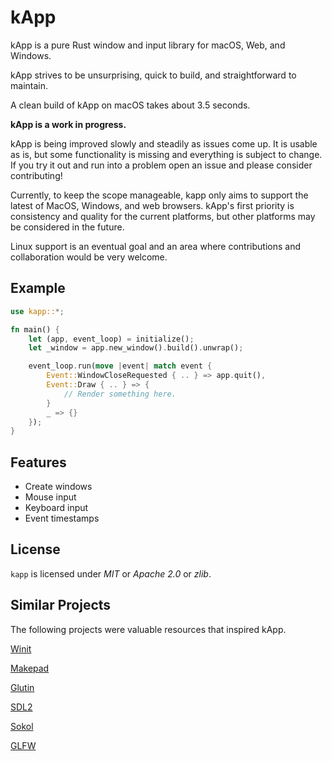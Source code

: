 # kApp

kApp is a pure Rust window and input library for macOS, Web, and Windows.

kApp strives to be unsurprising, quick to build, and straightforward to maintain.

A clean build of kApp on macOS takes  about 3.5 seconds.

**kApp is a work in progress.**

kApp is being improved slowly and steadily as issues come up. It is usable as is, but some functionality is missing and everything is subject to change. If you try it out and run into a problem open an issue and please consider contributing!

Currently, to keep the scope manageable, kapp only aims to support the latest of MacOS, Windows, and web browsers. kApp's first priority is consistency and quality for the current platforms, but other platforms may be considered in the future.

Linux support is an eventual goal and an area where contributions and collaboration would be very welcome.

## Example

```rust
use kapp::*;

fn main() {
    let (app, event_loop) = initialize();
    let _window = app.new_window().build().unwrap();

    event_loop.run(move |event| match event {
        Event::WindowCloseRequested { .. } => app.quit(),
        Event::Draw { .. } => {
            // Render something here.
        }
        _ => {}
    });
}
```

## Features

* Create windows
* Mouse input
* Keyboard input
* Event timestamps

## License
`kapp` is licensed under *MIT* or *Apache 2.0* or *zlib*.

## Similar Projects

The following projects were valuable resources that inspired kApp.

[Winit](https://github.com/rust-windowing/winit)

[Makepad](https://github.com/makepad/makepad)

[Glutin](https://github.com/rust-windowing/glutin)

[SDL2](https://www.libsdl.org/download-2.0.php)

[Sokol](https://github.com/floooh/sokol)

[GLFW](https://www.glfw.org/)

